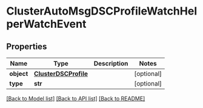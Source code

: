 # ClusterAutoMsgDSCProfileWatchHelperWatchEvent

## Properties
Name | Type | Description | Notes
------------ | ------------- | ------------- | -------------
**object** | [**ClusterDSCProfile**](ClusterDSCProfile.md) |  | [optional] 
**type** | **str** |  | [optional] 

[[Back to Model list]](../README.md#documentation-for-models) [[Back to API list]](../README.md#documentation-for-api-endpoints) [[Back to README]](../README.md)


